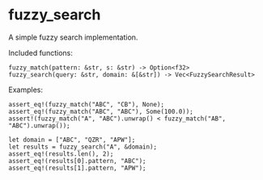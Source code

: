 # fuzzy_search

A simple fuzzy search implementation.

Included functions:

`fuzzy_match(pattern: &str, s: &str) -> Option<f32>`  
`fuzzy_search(query: &str, domain: &[&str]) -> Vec<FuzzySearchResult>`

Examples:

`assert_eq!(fuzzy_match("ABC", "CB"), None);`  
`assert_eq!(fuzzy_match("ABC", "ABC"), Some(100.0));`  
`assert!(fuzzy_match("A", "ABC").unwrap() < fuzzy_match("AB", "ABC").unwrap());`

`let domain = ["ABC", "QZR", "APW"];`  
`let results = fuzzy_search("A", &domain);`  
`assert_eq!(results.len(), 2);`  
`assert_eq!(results[0].pattern, "ABC");`  
`assert_eq!(results[1].pattern, "APW");`